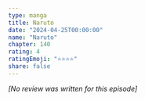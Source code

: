 ```yaml
---
type: manga
title: Naruto
date: "2024-04-25T00:00:00"
name: "Naruto"
chapter: 140
rating: 4
ratingEmoji: "⭐️⭐️⭐️⭐️"
share: false
---
```


_[No review was written for this episode]_
